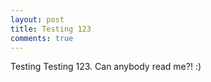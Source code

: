 ```yaml
---
layout: post
title: Testing 123
comments: true
---
```


Testing Testing 123. Can anybody read me?! :)
